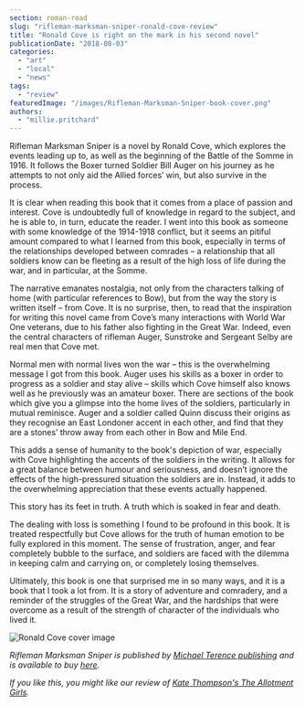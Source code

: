 ```yaml
---
section: roman-road
slug: "rifleman-marksman-sniper-ronald-cove-review"
title: "Ronald Cove is right on the mark in his second novel"
publicationDate: "2018-08-03"
categories: 
  - "art"
  - "local"
  - "news"
tags: 
  - "review"
featuredImage: "/images/Rifleman-Marksman-Sniper-book-cover.png"
authors: 
  - "millie.pritchard"
---
```


Rifleman Marksman Sniper is a novel by Ronald Cove, which explores the events leading up to, as well as the beginning of the Battle of the Somme in 1916. It follows the Boxer turned Soldier Bill Auger on his journey as he attempts to not only aid the Allied forces’ win, but also survive in the process.

It is clear when reading this book that it comes from a place of passion and interest. Cove is undoubtedly full of knowledge in regard to the subject, and he is able to, in turn, educate the reader. I went into this book as someone with some knowledge of the 1914-1918 conflict, but it seems an pitiful amount compared to what I learned from this book, especially in terms of the relationships developed between comrades – a relationship that all soldiers know can be fleeting as a result of the high loss of life during the war, and in particular, at the Somme.

The narrative emanates nostalgia, not only from the characters talking of home (with particular references to Bow), but from the way the story is written itself – from Cove. It is no surprise, then, to read that the inspiration for writing this novel came from Cove’s many interactions with World War One veterans, due to his father also fighting in the Great War. Indeed, even the central characters of rifleman Auger, Sunstroke and Sergeant Selby are real men that Cove met.

Normal men with normal lives won the war – this is the overwhelming message I got from this book. Auger uses his skills as a boxer in order to progress as a soldier and stay alive – skills which Cove himself also knows well as he previously was an amateur boxer. There are sections of the book which give you a glimpse into the home lives of the soldiers, particularly in mutual reminisce. Auger and a soldier called Quinn discuss their origins as they recognise an East Londoner accent in each other, and find that they are a stones’ throw away from each other in Bow and Mile End.

This adds a sense of humanity to the book's depiction of war, especially with Cove highlighting the accents of the soldiers in the writing. It allows for a great balance between humour and seriousness, and doesn’t ignore the effects of the high-pressured situation the soldiers are in. Instead, it adds to the overwhelming appreciation that these events actually happened.

This story has its feet in truth. A truth which is soaked in fear and death.

The dealing with loss is something I found to be profound in this book. It is treated respectfully but Cove allows for the truth of human emotion to be fully explored in this moment. The sense of frustration, anger, and fear completely bubble to the surface, and soldiers are faced with the dilemma in keeping calm and carrying on, or completely losing themselves.

Ultimately, this book is one that surprised me in so many ways, and it is a book that I took a lot from. It is a story of adventure and comradery, and a reminder of the struggles of the Great War, and the hardships that were overcome as a result of the strength of character of the individuals who lived it.

![Ronald Cove cover image](/images/Rifleman-Marksman-Sniper-Cover-Image.jpg)

_Rifleman Marksman Sniper is published by [Michael Terence publishing](https://www.mtp.agency/) and is available to buy [here](https://www.amazon.co.uk/Rifleman-Marksman-Sniper-Ronald-Cove/dp/1973355345/ref=sr_1_1?ie=UTF8&qid=1533285967&sr=8-1&keywords=rifleman+marksman+sniper)._ 

_If you like this, you might like our review of [Kate Thompson's The Allotment Girls](https://romanroadlondon.com/the-allotment-girls-kate-thompson-review/)._


